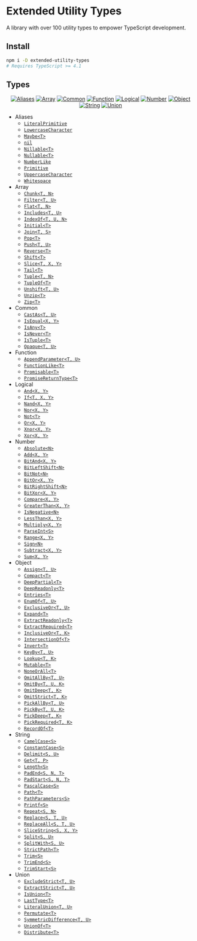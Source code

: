 # Extended Utility Types

A library with over 100 utility types to empower TypeScript development.

## Install

```sh
npm i -D extended-utility-types
# Requires TypeScript >= 4.1
```

## Types

<div align="center">

[![Aliases]](src/aliases)
[![Array]](src/array)
[![Common]](src/common)
[![Function]](src/function)
[![Logical]](src/logical)
[![Number]](src/number)
[![Object]](src/object)
[![String]](src/string)
[![Union]](src/union)

</div>

- Aliases
	- [`LiteralPrimitive`](src/aliases/LiteralPrimitive.ts)
	- [`LowercaseCharacter`](src/aliases/LowercaseCharacter.ts)
	- [`Maybe<T>`](src/aliases/Maybe.ts)
	- [`nil`](src/aliases/Nil.ts)
	- [`Nillable<T>`](src/aliases/Nillable.ts)
	- [`Nullable<T>`](src/aliases/Nullable.ts)
	- [`NumberLike`](src/aliases/NumberLike.ts)
	- [`Primitive`](src/aliases/Primitive.ts)
	- [`UppercaseCharacter`](src/aliases/UppercaseCharacter.ts)
	- [`Whitespace`](src/aliases/Whitespace.ts)
- Array
	- [`Chunk<T, N>`](src/array/Chunk.ts)
	- [`Filter<T, U>`](src/array/Filter.ts)
	- [`Flat<T, N>`](src/array/Flat.ts)
	- [`Includes<T, U>`](src/array/Includes.ts)
	- [`IndexOf<T, U, N>`](src/array/IndexOf.ts)
	- [`Initial<T>`](src/array/Initial.ts)
	- [`Join<T, S>`](src/array/Join.ts)
	- [`Pop<T>`](src/array/Pop.ts)
	- [`Push<T, U>`](src/array/Push.ts)
	- [`Reverse<T>`](src/array/Reverse.ts)
	- [`Shift<T>`](src/array/Shift.ts)
	- [`Slice<T, X, Y>`](src/array/Slice.ts)
	- [`Tail<T>`](src/array/Tail.ts)
	- [`Tuple<T, N>`](src/array/Tuple.ts)
	- [`TupleOf<T>`](src/array/TupleOf.ts)
	- [`Unshift<T, U>`](src/array/Unshift.ts)
	- [`Unzip<T>`](src/array/Unzip.ts)
	- [`Zip<T>`](src/array/Zip.ts)
- Common
	- [`CastAs<T, U>`](src/common/CastAs.ts)
	- [`IsEqual<X, Y>`](src/common/IsEqual.ts)
	- [`IsAny<T>`](src/common/IsAny.ts)
	- [`IsNever<T>`](src/common/IsNever.ts)
	- [`IsTuple<T>`](src/common/IsTuple.ts)
	- [`Opaque<T, U>`](src/common/Opaque.ts)
- Function
	- [`AppendParameter<T, U>`](src/function/AppendParameter.ts)
	- [`FunctionLike<T>`](src/function/FunctionLike.ts)
	- [`Promisable<T>`](src/function/Promisable.ts)
	- [`PromiseReturnType<T>`](src/function/PromiseReturnType.ts)
- Logical
	- [`And<X, Y>`](src/logical/And.ts)
	- [`If<T, X, Y>`](src/logical/If.ts)
	- [`Nand<X, Y>`](src/logical/Nand.ts)
	- [`Nor<X, Y>`](src/logical/Nor.ts)
	- [`Not<T>`](src/logical/Not.ts)
	- [`Or<X, Y>`](src/logical/Or.ts)
	- [`Xnor<X, Y>`](src/logical/Xnor.ts)
	- [`Xor<X, Y>`](src/logical/Xor.ts)
- Number
	- [`Absolute<N>`](src/number/Absolute.ts)
	- [`Add<X, Y>`](src/number/Add.ts)
	- [`BitAnd<X, Y>`](src/number/BitAnd.ts)
	- [`BitLeftShift<N>`](src/number/BitLeftShift.ts)
	- [`BitNot<N>`](src/number/BitNot.ts)
	- [`BitOr<X, Y>`](src/number/BitOr.ts)
	- [`BitRightShift<N>`](src/number/BitRightShift.ts)
	- [`BitXor<X, Y>`](src/number/BitXor.ts)
	- [`Compare<X, Y>`](src/number/Compare.ts)
	- [`GreaterThan<X, Y>`](src/number/GreaterThan.ts)
	- [`IsNegative<N>`](src/number/IsNegative.ts)
	- [`LessThan<X, Y>`](src/number/LessThan.ts)
	- [`Multiply<X, Y>`](src/number/Multiply.ts)
	- [`ParseInt<S>`](src/number/ParseInt.ts)
	- [`Range<X, Y>`](src/number/Range.ts)
	- [`Sign<N>`](src/number/Sign.ts)
	- [`Subtract<X, Y>`](src/number/Subtract.ts)
	- [`Sum<X, Y>`](src/number/Sum.ts)
- Object
	- [`Assign<T, U>`](src/object/Assign.ts)
	- [`Compact<T>`](src/object/Compact.ts)
	- [`DeepPartial<T>`](src/object/DeepPartial.ts)
	- [`DeepReadonly<T>`](src/object/DeepReadonly.ts)
	- [`Entries<T>`](src/object/Entries.ts)
	- [`EnumOf<T, U>`](src/object/EnumOf.ts)
	- [`ExclusiveOr<T, U>`](src/object/ExclusiveOr.ts)
	- [`Expand<T>`](src/object/Expand.ts)
	- [`ExtractReadonly<T>`](src/object/ExtractReadonly.ts)
	- [`ExtractRequired<T>`](src/object/ExtractRequired.ts)
	- [`InclusiveOr<T, K>`](src/object/InclusiveOr.ts)
	- [`IntersectionOf<T>`](src/object/IntersectionOf.ts)
	- [`Invert<T>`](src/object/Invert.ts)
	- [`KeyBy<T, U>`](src/object/KeyBy.ts)
	- [`Lookup<T, K>`](src/object/Lookup.ts)
	- [`Mutable<T>`](src/object/Mutable.ts)
	- [`NoneOrAll<T>`](src/object/NoneOrAll.ts)
	- [`OmitAllBy<T, U>`](src/object/OmitAllBy.ts)
	- [`OmitBy<T, U, K>`](src/object/OmitBy.ts)
	- [`OmitDeep<T, K>`](src/object/OmitDeep.ts)
	- [`OmitStrict<T, K>`](src/object/OmitStrict.ts)
	- [`PickAllBy<T, U>`](src/object/PickAllBy.ts)
	- [`PickBy<T, U, K>`](src/object/PickBy.ts)
	- [`PickDeep<T, K>`](src/object/PickDeep.ts)
	- [`PickRequired<T, K>`](src/object/PickRequired.ts)
	- [`RecordOf<T>`](src/object/RecordOf.ts)
- String
	- [`CamelCase<S>`](src/string/CamelCase.ts)
	- [`ConstantCase<S>`](src/string/ConstantCase.ts)
	- [`Delimit<S, U>`](src/string/Delimit.ts)
	- [`Get<T, P>`](src/string/Get.ts)
	- [`Length<S>`](src/string/Length.ts)
	- [`PadEnd<S, N, T>`](src/string/PadEnd.ts)
	- [`PadStart<S, N, T>`](src/string/PadStart.ts)
	- [`PascalCase<S>`](src/string/PascalCase.ts)
	- [`Path<T>`](src/string/Path.ts)
	- [`PathParameters<S>`](src/string/PathParameters.ts)
	- [`Printf<S>`](src/string/Printf.ts)
	- [`Repeat<S, N>`](src/string/Repeat.ts)
	- [`Replace<S, T, U>`](src/string/Replace.ts)
	- [`ReplaceAll<S, T, U>`](src/string/ReplaceAll.ts)
	- [`SliceString<S, X, Y>`](src/string/SliceString.ts)
	- [`Split<S, U>`](src/string/Split.ts)
	- [`SplitWith<S, U>`](src/string/SplitWith.ts)
	- [`StrictPath<T>`](src/string/StrictPath.ts)
	- [`Trim<S>`](src/string/Trim.ts)
	- [`TrimEnd<S>`](src/string/TrimEnd.ts)
	- [`TrimStart<S>`](src/string/TrimStart.ts)
- Union
	- [`ExcludeStrict<T, U>`](src/union/ExcludeStrict.ts)
	- [`ExtractStrict<T, U>`](src/union/ExtractStrict.ts)
	- [`IsUnion<T>`](src/union/IsUnion.ts)
	- [`LastType<T>`](src/union/LastType.ts)
	- [`LiteralUnion<T, U>`](src/union/LiteralUnion.ts)
	- [`Permutate<T>`](src/union/Permutate.ts)
	- [`SymmetricDifference<T, U>`](src/union/SymmetricDifference.ts)
	- [`UnionOf<T>`](src/union/UnionOf.ts)
	- [`Distribute<T>`](src/union/Distribute.ts)

[Aliases]: https://img.shields.io/badge/10-Aliases-FF9C9F?style=for-the-badge&labelColor=363C44
[Array]: https://img.shields.io/badge/18-Array-FEC98F?style=for-the-badge&labelColor=363C44
[Common]: https://img.shields.io/badge/6-Common-FEDD9E?style=for-the-badge&labelColor=363C44
[Function]: https://img.shields.io/badge/4-Function-B9E9AA?style=for-the-badge&labelColor=363C44
[Logical]: https://img.shields.io/badge/8-Logical-B9F9E6?style=for-the-badge&labelColor=363C44
[Number]: https://img.shields.io/badge/18-Number-B1F1F4?style=for-the-badge&labelColor=363C44
[Object]: https://img.shields.io/badge/26-Object-88C5FF?style=for-the-badge&labelColor=363C44
[String]: https://img.shields.io/badge/21-String-C7B4E0?style=for-the-badge&labelColor=363C44
[Union]: https://img.shields.io/badge/9-Union-F8CEEE?style=for-the-badge&labelColor=363C44
